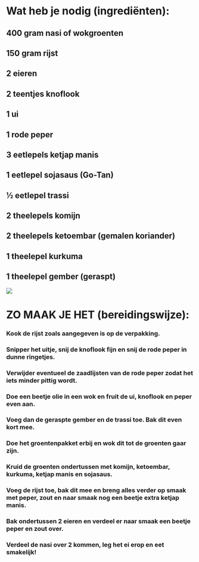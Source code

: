 # Wat heb je nodig (ingrediënten):
## 400 gram nasi of wokgroenten
## 150 gram rijst
## 2 eieren
## 2 teentjes knoflook
## 1 ui
## 1 rode peper
## 3 eetlepels ketjap manis
## 1 eetlepel sojasaus (Go-Tan)
## ½ eetlepel trassi
## 2 theelepels komijn
## 2 theelepels ketoembar (gemalen koriander)
## 1 theelepel kurkuma
## 1 theelepel gember (geraspt)

<img src="https://www.eefkooktzo.nl/wp-content/uploads/2019/10/Vegetarische-nasi.jpg">

# ZO MAAK JE HET (bereidingswijze):
### Kook de rijst zoals aangegeven is op de verpakking.
### Snipper het uitje, snij de knoflook fijn en snij de rode peper in dunne ringetjes.
### Verwijder eventueel de zaadlijsten van de rode peper zodat het iets minder pittig wordt.
### Doe een beetje olie in een wok en fruit de ui, knoflook en peper even aan.
### Voeg dan de geraspte gember en de trassi toe. Bak dit even kort mee.
### Doe het groentenpakket erbij en wok dit tot de groenten gaar zijn.
### Kruid de groenten ondertussen met komijn, ketoembar, kurkuma, ketjap manis en sojasaus.
### Voeg de rijst toe, bak dit mee en breng alles verder op smaak met peper, zout en naar smaak nog een beetje extra ketjap manis.
### Bak ondertussen 2 eieren en verdeel er naar smaak een beetje peper en zout over.
### Verdeel de nasi over 2 kommen, leg het ei erop en eet smakelijk!